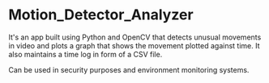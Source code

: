 # Motion_Detector_Analyzer
It's an app built using Python and OpenCV that detects unusual
movements in video and plots a graph that shows the movement plotted against time.
It also maintains a time log in form of a CSV file.

Can be used in security purposes and environment monitoring systems.
